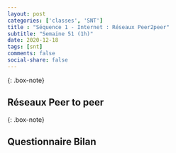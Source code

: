 ```yaml
---
layout: post 
categories: ['classes', 'SNT']
title : "Séquence 1 - Internet : Réseaux Peer2peer"
subtitle: "Semaine 51 (1h)"
date: 2020-12-18
tags: [snt]
comments: false
social-share: false
--- 
```


{: .box-note} 
## Réseaux Peer to peer [**<i class="far fa-file-pdf"></i>**](https://drive.google.com/file/d/1O8nxIrAexBQmrDbsKoYzenAbl-XNOQr3/view)
 

{: .box-note} 
## Questionnaire Bilan [**<i class="far fa-file-pdf"></i>**](https://drive.google.com/file/d/1H35rC-QVqE_2Zf_wrxhC1sz37AHlU0SX/view)

 
 

 